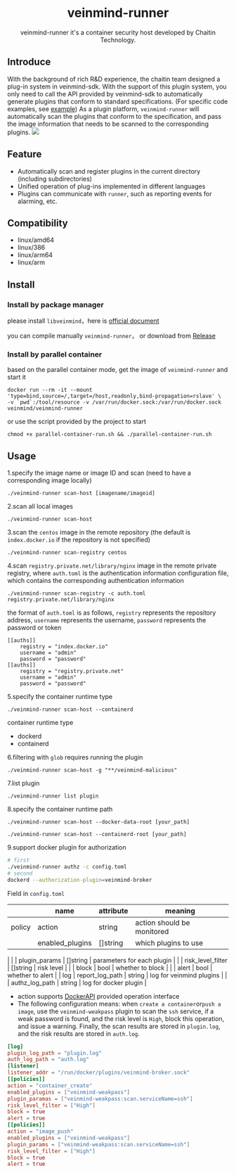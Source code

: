 <h1 align="center"> veinmind-runner </h1>

<p align="center">
veinmind-runner it's a container security host developed by Chaitin Technology.
</p>

## Introduce
With the background of rich R&D experience, the chaitin team designed a plug-in system in veinmind-sdk.
With the support of this plugin system, you only need to call the API provided by veinmind-sdk to automatically generate plugins that conform to standard specifications. (For specific code examples, see [example](./example))
As a plugin platform, `veinmind-runner` will automatically scan the plugins that conform to the specification, and pass the image information that needs to be scanned to the corresponding plugins.
![](https://dinfinite.oss-cn-beijing.aliyuncs.com/image/20220321150601.png)

## Feature

- Automatically scan and register plugins in the current directory (including subdirectories)
- Unified operation of plug-ins implemented in different languages
- Plugins can communicate with `runner`, such as reporting events for alarming, etc.

## Compatibility

- linux/amd64
- linux/386
- linux/arm64
- linux/arm

## Install

### Install by package manager

please install `libveinmind`，here is [official document](https://github.com/chaitin/libveinmind)

you can compile manually `veinmind-runner`，
or download from [Release](https://github.com/chaitin/veinmind-tools/releases)

### Install by parallel container

based on the parallel container mode, get the image of `veinmind-runner` and start it
```
docker run --rm -it --mount 'type=bind,source=/,target=/host,readonly,bind-propagation=rslave' \
-v `pwd`:/tool/resource -v /var/run/docker.sock:/var/run/docker.sock veinmind/veinmind-runner
```

or use the script provided by the project to start
```
chmod +x parallel-container-run.sh && ./parallel-container-run.sh
```

## Usage

1.specify the image name or image ID and scan (need to have a corresponding image locally)

```
./veinmind-runner scan-host [imagename/imageid]
```

2.scan all local images

```
./veinmind-runner scan-host
```

3.scan the `centos` image in the remote repository (the default is `index.docker.io` if the repository is not specified)

```
./veinmind-runner scan-registry centos
```

4.scan `registry.private.net/library/nginx` image in the remote private registry, where `auth.toml` is the authentication information configuration file, which contains the corresponding authentication information

```
./veinmind-runner scan-registry -c auth.toml registry.private.net/library/nginx
```

the format of `auth.toml` is as follows, `registry` represents the repository address, `username` represents the username, `password` represents the password or token
```
[[auths]]
	registry = "index.docker.io"
	username = "admin"
	password = "password"
[[auths]]
	registry = "registry.private.net"
	username = "admin"
	password = "password"
```

5.specify the container runtime type

```
./veinmind-runner scan-host --containerd
```

container runtime type
- dockerd
- containerd

6.filtering with `glob` requires running the plugin
```
./veinmind-runner scan-host -g "**/veinmind-malicious"
```

7.list plugin
```
./veinmind-runner list plugin
```

8.specify the container runtime path
```
./veinmind-runner scan-host --docker-data-root [your_path]
```
```
./veinmind-runner scan-host --containerd-root [your_path]
```

9.support docker plugin for authorization
```bash
# first
./veinmind-runner authz -c config.toml
# second
dockerd --authorization-plugin=veinmind-broker
```
Field in `config.toml`

|  | **name**           | **attribute** | **meaning**  |
|----------|-------------------|----------|---------|
| policy   | action            | string   | action should be monitored |
|          | enabled_plugins   | []string | which plugins to use
|
|          | plugin_params     | []string | parameters for each plugin |
|          | risk_level_filter | []string | risk level    |
|          | block             | bool     | whether to block    |
|          | alert             | bool     | whether to alert    |
| log      | report_log_path   | string   | log for veinmind plugins  |
|          | authz_log_path    | string   | log for docker plugin  |

- action supports [DockerAPI](https://docs.docker.com/engine/api/v1.41/#operation/) provided operation interface
- The following configuration means: when `create a container`or`push a image`, use the `veinmind-weakpass` plugin to scan the `ssh` service, if a weak password is found, and the risk level is `High`, block this operation, and issue a warning. Finally, the scan results are stored in `plugin.log`, and the risk results are stored in `auth.log`.

```toml
[log]
plugin_log_path = "plugin.log"
auth_log_path = "auth.log"
[listener]
listener_addr = "/run/docker/plugins/veinmind-broker.sock"
[[policies]]
action = "container_create"
enabled_plugins = ["veinmind-weakpass"]
plugin_paramas = ["veinmind-weakpass:scan.serviceName=ssh"]
risk_level_filter = ["High"]
block = true
alert = true
[[policies]]
action = "image_push"
enabled_plugins = ["veinmind-weakpass"]
plugin_params = ["veinmind-weakpass:scan.serviceName=ssh"]
risk_level_filter = ["High"]
block = true
alert = true
```